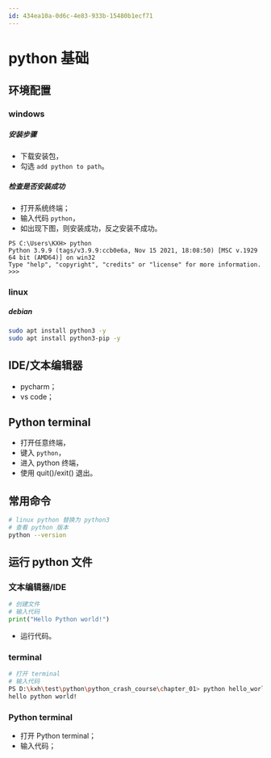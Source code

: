 ```yaml
---
id: 434ea10a-0d6c-4e83-933b-15480b1ecf71
---
```


# python 基础

## 环境配置

### windows

##### 安装步骤

- 下载安装包，
- 勾选 `add python to path`。

##### 检查是否安装成功

- 打开系统终端；
- 输入代码 `python`，
- 如出现下图，则安装成功，反之安装不成功。

```
PS C:\Users\KXH> python
Python 3.9.9 (tags/v3.9.9:ccb0e6a, Nov 15 2021, 18:08:50) [MSC v.1929 64 bit (AMD64)] on win32
Type "help", "copyright", "credits" or "license" for more information.
>>>
```

### linux

##### debian

```bash
sudo apt install python3 -y
sudo apt install python3-pip -y
```

## IDE/文本编辑器

- pycharm；
- vs code；

## Python terminal

- 打开任意终端，
- 键入 `python`，
- 进入 python 终端，
- 使用 quit()/exit() 退出。

## 常用命令

```bash
# linux python 替换为 python3
# 查看 python 版本
python --version
```

## 运行 python 文件

### 文本编辑器/IDE

```python
# 创建文件
# 输入代码
print("Hello Python world!")
```

- 运行代码。

### terminal

```bash
# 打开 terminal
# 输入代码
PS D:\kxh\test\python\python_crash_course\chapter_01> python hello_world.py
hello python world!
```

### Python terminal

- 打开 Python terminal；
- 输入代码；
